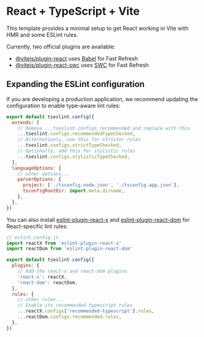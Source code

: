   # React + TypeScript + Vite

  This template provides a minimal setup to get React working in Vite with HMR and some ESLint rules.

  Currently, two official plugins are available:

  - [@vitejs/plugin-react](https://github.com/vitejs/vite-plugin-react/blob/main/packages/plugin-react) uses [Babel](https://babeljs.io/) for Fast Refresh
  - [@vitejs/plugin-react-swc](https://github.com/vitejs/vite-plugin-react/blob/main/packages/plugin-react-swc) uses [SWC](https://swc.rs/) for Fast Refresh

  ## Expanding the ESLint configuration

  If you are developing a production application, we recommend updating the configuration to enable type-aware lint rules:

  ```js
  export default tseslint.config({
    extends: [
      // Remove ...tseslint.configs.recommended and replace with this
      ...tseslint.configs.recommendedTypeChecked,
      // Alternatively, use this for stricter rules
      ...tseslint.configs.strictTypeChecked,
      // Optionally, add this for stylistic rules
      ...tseslint.configs.stylisticTypeChecked,
    ],
    languageOptions: {
      // other options...
      parserOptions: {
        project: ['./tsconfig.node.json', './tsconfig.app.json'],
        tsconfigRootDir: import.meta.dirname,
      },
    },
  })
  ```

  You can also install [eslint-plugin-react-x](https://github.com/Rel1cx/eslint-react/tree/main/packages/plugins/eslint-plugin-react-x) and [eslint-plugin-react-dom](https://github.com/Rel1cx/eslint-react/tree/main/packages/plugins/eslint-plugin-react-dom) for React-specific lint rules:

  ```js
  // eslint.config.js
  import reactX from 'eslint-plugin-react-x'
  import reactDom from 'eslint-plugin-react-dom'

  export default tseslint.config({
    plugins: {
      // Add the react-x and react-dom plugins
      'react-x': reactX,
      'react-dom': reactDom,
    },
    rules: {
      // other rules...
      // Enable its recommended typescript rules
      ...reactX.configs['recommended-typescript'].rules,
      ...reactDom.configs.recommended.rules,
    },
  })
  ```
